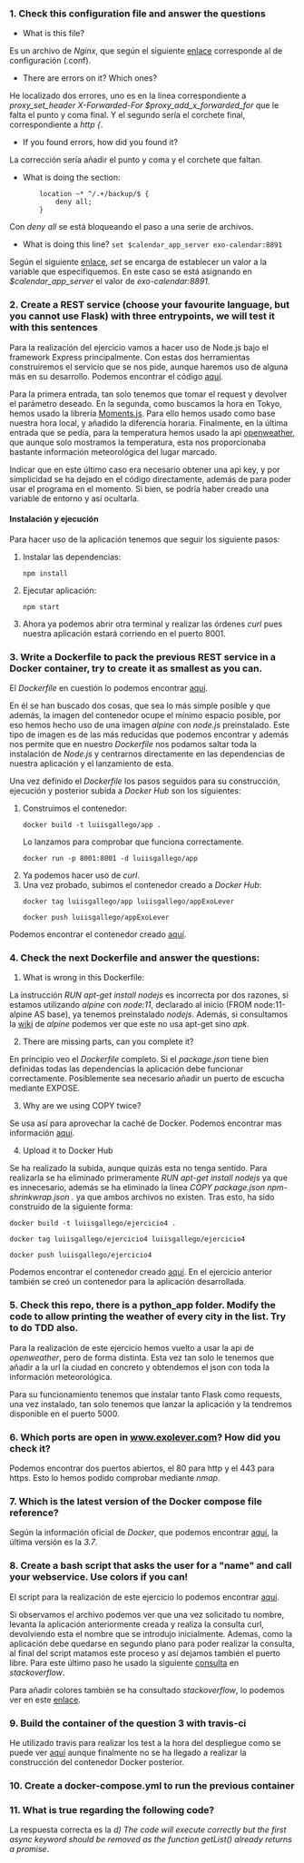 ### 1. Check this configuration file and answer the questions

- What is this file?

Es un archivo de *Nginx*, que según el siguiente [enlace](https://www.nginx.com/resources/wiki/start/topics/examples/full/) corresponde al de configuración (.conf).

- There are errors on it? Which ones?

He localizado dos errores, uno es en la línea correspondiente a *proxy_set_header   X-Forwarded-For $proxy_add_x_forwarded_for* que le falta el punto y coma final. Y el segundo sería el corchete final, correspondiente a *http {*.

- If you found errors, how did you found it?

La corrección sería añadir el punto y coma y el corchete que faltan.

- What is doing the section: 
  ```
      location ~* ^/.+/backup/$ {
          deny all;
      }
  ```

Con *deny all* se está bloqueando el paso a una serie de archivos.

- What is doing this line? `set $calendar_app_server exo-calendar:8891`

Según el siguiente [enlace](http://nginx.org/en/docs/http/ngx_http_rewrite_module.html#set), *set* se encarga de establecer un valor a la variable que especifiquemos. En este caso se está asignando en *$calendar_app_server* el valor de *exo-calendar:8891*.

### 2. Create a REST service (choose your favourite language, but you cannot use Flask) with three entrypoints, we will test it with this sentences

Para la realización del ejercicio vamos a hacer uso de Node.js bajo el framework Express principalmente. Con estas dos herramientas construiremos el servicio que se nos pide, aunque haremos uso de alguna más en su desarrollo. Podemos encontrar el código [aquí](https://github.com/luiisgallego/devops_recruiting/blob/master/app.js).

Para la primera entrada, tan solo tenemos que tomar el request y devolver el parámetro deseado. En la segunda, como buscamos la hora en Tokyo, hemos usado la librería [Moments.js](https://momentjs.com/). Para ello hemos usado como base nuestra hora local, y añadido la diferencia horaria. Finalmente, en la última entrada que se pedía, para la temperatura hemos usado la api [openweather](https://www.npmjs.com/package/openweather-apis), que aunque solo mostramos la temperatura, esta nos proporcionaba bastante información meteorológica del lugar marcado.

Indicar que en este último caso era necesario obtener una api key, y por simplicidad se ha dejado en el código directamente, además de para poder usar el programa en el momento. Si bien, se podría haber creado una variable de entorno y así ocultarla.

#### Instalación y ejecución

Para hacer uso de la aplicación tenemos que seguir los siguiente pasos:

1. Instalar las dependencias:
    ~~~
    npm install
    ~~~
2. Ejecutar aplicación:
    ~~~
    npm start
    ~~~
3. Ahora ya podemos abrir otra terminal y realizar las órdenes *curl* pues nuestra aplicación estará corriendo en el puerto 8001.

### 3. Write a Dockerfile to pack the previous REST service in a Docker container, try to create it as smallest as you can.

El *Dockerfile* en cuestión lo podemos encontrar [aquí](https://github.com/luiisgallego/devops_recruiting/blob/master/Dockerfile).

En él se han buscado dos cosas, que sea lo más simple posible y que además, la imagen del contenedor ocupe el mínimo espacio posible, por eso hemos hecho uso de una imagen *alpine* con *node.js* preinstalado. Este tipo de imagen es de las más reducidas que podemos encontrar y además nos permite que en nuestro *Dockerfile* nos podamos saltar toda la instalación de *Node.js* y centrarnos directamente en las dependencias de nuestra aplicación y el lanzamiento de esta.

Una vez definido el *Dockerfile* los pasos seguidos para su construcción, ejecución y posterior subida a *Docker Hub* son los siguientes:

1. Construimos el contenedor:
    ~~~
    docker build -t luiisgallego/app .
    ~~~
    Lo lanzamos para comprobar que funciona correctamente.
    ~~~
    docker run -p 8001:8001 -d luiisgallego/app
    ~~~
2. Ya podemos hacer uso de *curl*.
3. Una vez probado, subimos el contenedor creado a *Docker Hub*:
    ~~~
    docker tag luiisgallego/app luiisgallego/appExoLever
    ~~~
    ~~~
    docker push luiisgallego/appExoLever
    ~~~

Podemos encontrar el contenedor creado [aquí](https://hub.docker.com/r/luiisgallego/appexolever).

### 4. Check the next Dockerfile and answer the questions:

1. What is wrong in this Dockerfile:

La instrucción *RUN apt-get install nodejs* es incorrecta por dos razones, si estamos utilizando *alpine* con *node:11*, declarado al inicio (FROM node:11-alpine AS base), ya tenemos preinstalado *nodejs*. Además, si consultamos la [wiki](https://wiki.alpinelinux.org/wiki/Alpine_Linux_package_management) de *alpine* podemos ver que este no usa apt-get sino *apk*.

2. There are missing parts, can you complete it?

En principio veo el *Dockerfile* completo. Si el *package.json* tiene bien definidas todas las dependencias la aplicación debe funcionar correctamente. Posiblemente sea necesario añadir un puerto de escucha mediante EXPOSE.

3. Why are we using COPY twice?

Se usa así para aprovechar la caché de Docker. Podemos encontrar mas información [aquí](http://bitjudo.com/blog/2014/03/13/building-efficient-dockerfiles-node-dot-js/).

4. Upload it to Docker Hub

Se ha realizado la subida, aunque quizás esta no tenga sentido. Para realizarla se ha eliminado primeramente *RUN apt-get install nodejs* ya que es innecesario, además se ha eliminado la línea *COPY package.json npm-shrinkwrap.json .* ya que ambos archivos no existen. Tras esto, ha sido construido de la siguiente forma:
~~~
docker build -t luiisgallego/ejercicio4 .
~~~
~~~
docker tag luiisgallego/ejercicio4 luiisgallego/ejercicio4
~~~
~~~
docker push luiisgallego/ejercicio4
~~~

Podemos encontrar el contenedor creado [aquí](https://hub.docker.com/r/luiisgallego/ejercicio4). En el ejercicio anterior también se creó un contenedor para la aplicación desarrollada.

### 5. Check this repo, there is a python_app folder. Modify the code to allow printing the weather of every city in the list. Try to do TDD also.

Para la realización de este ejercicio hemos vuelto a usar la api de *openweather*, pero de forma distinta. Esta vez tan solo le tenemos que añadir a la url la ciudad en concreto y obtendemos el json con toda la información meteorológica.

Para su funcionamiento tenemos que instalar tanto Flask como requests, una vez instalado, tan solo tenemos que lanzar la aplicación y la tendremos disponible en el puerto 5000.

### 6. Which ports are open in www.exolever.com? How did you check it?

Podemos encontrar dos puertos abiertos, el 80 para http y el 443 para https. Esto lo hemos podido comprobar mediante *nmap*.

### 7. Which is the latest version of the Docker compose file reference?

Según la información oficial de *Docker*, que podemos encontrar [aquí](https://docs.docker.com/compose/compose-file/), la última versión es la *3.7*.

### 8. Create a bash script that asks the user for a "name" and call your webservice. Use colors if you can!

El script para la realización de este ejercicio lo podemos encontrar [aquí](https://github.com/luiisgallego/devops_recruiting/blob/master/ejercicio7.sh).

Si observamos el archivo podemos ver que una vez solicitado tu nombre, levanta la aplicación anteriormente creada y realiza la consulta curl, devolviendo esta el nombre que se introdujo inicialmente. Ademas, como la aplicación debe quedarse en segundo plano para poder realizar la consulta, al final del script matamos este proceso y así dejamos también el puerto libre. Para este último paso he usado la siguiente [consulta](https://stackoverflow.com/questions/3510673/find-and-kill-a-process-in-one-line-using-bash-and-regex) en *stackoverflow*. 

Para añadir colores también se ha consultado *stackoverflow*, lo podemos ver en este [enlace](https://stackoverflow.com/questions/5947742/how-to-change-the-output-color-of-echo-in-linux).

### 9. Build the container of the question 3 with travis-ci

He utilizado travis para realizar los test a la hora del despliegue como se puede ver [aquí](https://travis-ci.com/luiisgallego/devops_recruiting) aunque finalmente no se ha llegado a realizar la construcción del contenedor Docker posterior.

### 10. Create a docker-compose.yml to run the previous container

### 11. What is true regarding the following code?

La respuesta correcta es la *d) The code will execute correctly but the first async keyword should be removed as the function getList() already returns a promise*.